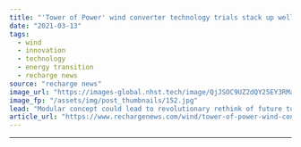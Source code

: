 ```yaml
---
title: "'Tower of Power' wind converter technology trials stack up well for GE next-generation vision"
date: "2021-03-13"
tags: 
  - wind
  - innovation
  - technology
  - energy transition
  - recharge news
source: "recharge news"
image_url: "https://images-global.nhst.tech/image/QjJSOC9UZ2dQY25EY3RManFqc0grZ1Vja2FvQ1hTU3dlcVZadmlGSm9BMD0=/nhst/binary/2718458a29458558df79be3f234a69fd"
image_fp: "/assets/img/post_thumbnails/152.jpg"
lead: "Modular concept could lead to revolutionary rethink of future turbine designs, as well as for hybrid electric flight, says research arm of US giant"
article_url: "https://www.rechargenews.com/wind/tower-of-power-wind-converter-technology-trials-stack-up-well-for-ge-next-generation-vision/2-1-979871"
---
```


---
